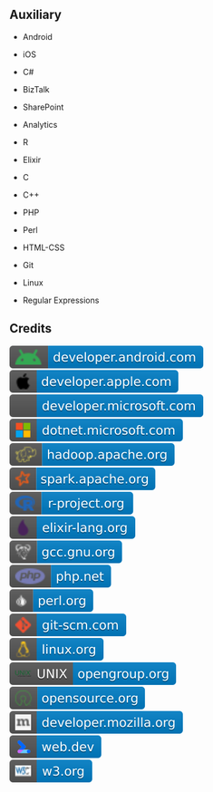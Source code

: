 Auxiliary
---------

- Android

- iOS

- C#

- BizTalk

- SharePoint

- Analytics

- R

- Elixir

- C

- C++

- PHP

- Perl

- HTML-CSS

- Git

- Linux

- Regular Expressions

Credits
-------
[![image](
Credits/developer.android.com.svg)](https://developer.android.com/)  
[![image](
Credits/developer.apple.com.svg)](https://developer.apple.com/)  
[![image](
Credits/developer.microsoft.com.svg)](https://developer.microsoft.com/)  
[![image](
Credits/dotnet.microsoft.com.svg)](https://dotnet.microsoft.com/)  
[![image](
Credits/hadoop.apache.org.svg)](https://hadoop.apache.org/)  
[![image](
Credits/spark.apache.org.svg)](https://spark.apache.org/)  
[![image](
Credits/r-project.org.svg)](https://r-project.org/)  
[![image](
Credits/elixir-lang.org.svg)](https://elixir-lang.org/)  
[![image](
Credits/gcc.gnu.org.svg)](https://gcc.gnu.org/)  
[![image](
Credits/php.net.svg)](https://php.net/)  
[![image](
Credits/perl.org.svg)](https://perl.org/)   
[![image](
Credits/git-scm.com.svg)](https://git-scm.com/)  
[![image](
Credits/linux.org.svg)](https://linux.org/)  
[![image](
Credits/UNIX-opengroup.org.svg)](https://opengroup.org/)  
[![image](
Credits/opensource.org.svg)](https://opensource.org/)<!--[![image](
Credits/opengroup.org.svg)](https://opengroup.org/)-->  
[![image](
Credits/developer.mozilla.org.svg)](https://developer.mozilla.org/)  
[![image](
Credits/web.dev.svg)](https://web.dev/)  
[![image](
Credits/w3.org.svg)](https://w3.org/)